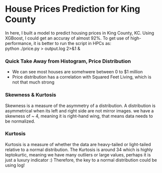 # House Prices Prediction for King County  
In here, I built a model to predict housing prices in King County, KC. Using XGBoost, I could get an accuray of almost 92%.
To get use of high-performance, it is better to run the script in HPCs as:  
python ./price.py > output.log 2>&1 &


### Quick Take Away from Histogram, Price Distribution
* We can see most houses are somehwere between 0 to $1 million
* Price distribution has a correlation with Squared Feet Living, which is not that much strong

### Skewness & Kurtosis
Skewness is a measure of the asymmetry of a distribution. A distribution is asymmetrical when its left and right side are not mirror images. we have a skewness of ~ 4, meaning it is right-hand wing, that means data needs to be normalized.

### Kurtosis
Kurtosis is a measure of whether the data are heavy-tailed or light-tailed relative to a normal distribution. The Kurtosis is around 34 which is highly leptokurtic, meaning we have many outliers or large values, perhaps it is just a luxury indicator :) Therefore, the key to a normal distribution could be using log!
